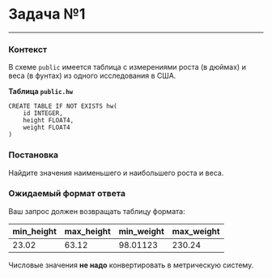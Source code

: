 # Задача №1

---

### Контекст

В схеме `public` имеется таблица с измерениями роста (в дюймах) и веса (в фунтах) из одного исследования в США.

**Таблица `public.hw`**

```postgresql
CREATE TABLE IF NOT EXISTS hw(
    id INTEGER,
    height FLOAT4,
    weight FLOAT4
)
```

### Постановка

Найдите значения наименьшего и наибольшего роста и веса.

### Ожидаемый формат ответа

Ваш запрос должен возвращать таблицу формата:

| min_height | max_height | min_weight | max_weight |
|------------|------------|------------|------------|
| 23.02      | 63.12      | 98.01123   | 230.24     |

Числовые значения **не надо** конвертировать в метрическую систему.
